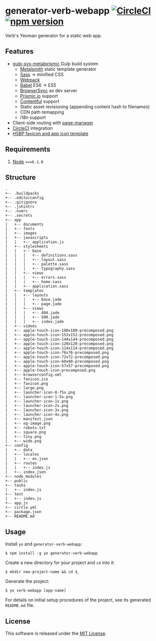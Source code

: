 # generator-verb-webapp [![CircleCI](https://circleci.com/gh/StudioVerb/generator-verb-webapp.svg?style=svg&circle-token=d22c55a7cda54ba18131f6ccc998a38655bd7f90)](https://circleci.com/gh/StudioVerb/generator-verb-webapp) [![npm version](https://badge.fury.io/js/generator-verb-webapp.svg)](https://badge.fury.io/js/generator-verb-webapp)

Verb's Yeoman generator for a static web app.

## Features

- [gulp-sys-metalprismic](https://www.npmjs.com/package/gulp-sys-metalprismic) Gulp build system
  - [Metalsmith](http://metalsmith.io) static template generator
  - [Sass](http://sass-lang.com) -> minified CSS
  - [Webpack](https://webpack.github.io/)
  - [Babel](https://babeljs.io) ES6 -> ES5
  - [BrowserSync](http://www.browsersync.io) as dev server
  - [Prismic.io](http://prismic.io) support
  - [Contentful](https://www.contentful.com/) support
  - Static asset revisioning (appending content hash to filenames)
  - CDN path remapping
  - i18n support
- Client-side routing with [page-manager](https://www.npmjs.com/package/page-manager)
- [CircleCI](https://circleci.com/) integration
- [H5BP favicon and app icon template](http://littlewebgiants.com/favicon-and-app-icon-template/)

## Requirements

1. [Node](https://nodejs.org) `>=v6.1.0`

## Structure

```
.
+-- .buildpacks
+-- .editorconfig
+-- .gitignore
+-- .jshintrc
+-- .nvmrc
+-- .secrets
+-- app
|   +-- documents
|   +-- fonts
|   +-- images
|   +-- javascripts
|   |   +-- application.js
|   +-- stylesheets
|   |   +-- base
|   |   |   +-- definitions.sass
|   |   |   +-- layout.sass
|   |   |   +-- palette.sass
|   |   |   +-- typography.sass
|   |   +-- views
|   |   |   +-- errors.sass
|   |   |   +-- home.sass
|   |   +-- application.sass
|   +-- templates
|   |   +-- layouts
|   |   |   +-- base.jade
|   |   |   +-- page.jade
|   |   +-- views
|   |   |   +-- 404.jade
|   |   |   +-- 500.jade
|   |   |   +-- index.jade
|   +-- videos
|   +-- apple-touch-icon-180x180-precomposed.png
|   +-- apple-touch-icon-152x152-precomposed.png
|   +-- apple-touch-icon-144x144-precomposed.png
|   +-- apple-touch-icon-120x120-precomposed.png
|   +-- apple-touch-icon-114x114-precomposed.png
|   +-- apple-touch-icon-76x76-precomposed.png
|   +-- apple-touch-icon-72x72-precomposed.png
|   +-- apple-touch-icon-60x60-precomposed.png
|   +-- apple-touch-icon-57x57-precomposed.png
|   +-- apple-touch-icon-precomposed.png
|   +-- browserconfig.xml
|   +-- favicon.ico
|   +-- favicon.png
|   +-- large.png
|   +-- launcher-icon-0-75x.png
|   +-- launcher-icon-1-5x.png
|   +-- launcher-icon-1x.png
|   +-- launcher-icon-2x.png
|   +-- launcher-icon-3x.png
|   +-- launcher-icon-4x.png
|   +-- manifest.json
|   +-- og-image.png
|   +-- robots.txt
|   +-- square.png
|   +-- tiny.png
|   +-- wide.png
+-- config
|   +-- data
|   +-- locales
|   |   +-- en.json
|   +-- routes
|   |   +-- index.js
|   +-- index.json
+-- node_modules
+-- public
+-- tasks
|   +-- index.js
+-- test
|   +-- index.js
+-- app.js
+-- circle.yml
+-- package.json
+-- README.md
```

## Usage

Install `yo` and `generator-verb-webapp`:
```
$ npm install -g yo generator-verb-webapp
```

Create a new directory for your project and `cd` into it:
```
$ mkdir new-project-name && cd $_ 
```

Generate the project:
```
$ yo verb-webapp [app-name]
```

For details on initial setup procedures of the project, see its generated ```README.md``` file.

## License

This software is released under the [MIT License](http://opensource.org/licenses/MIT).
